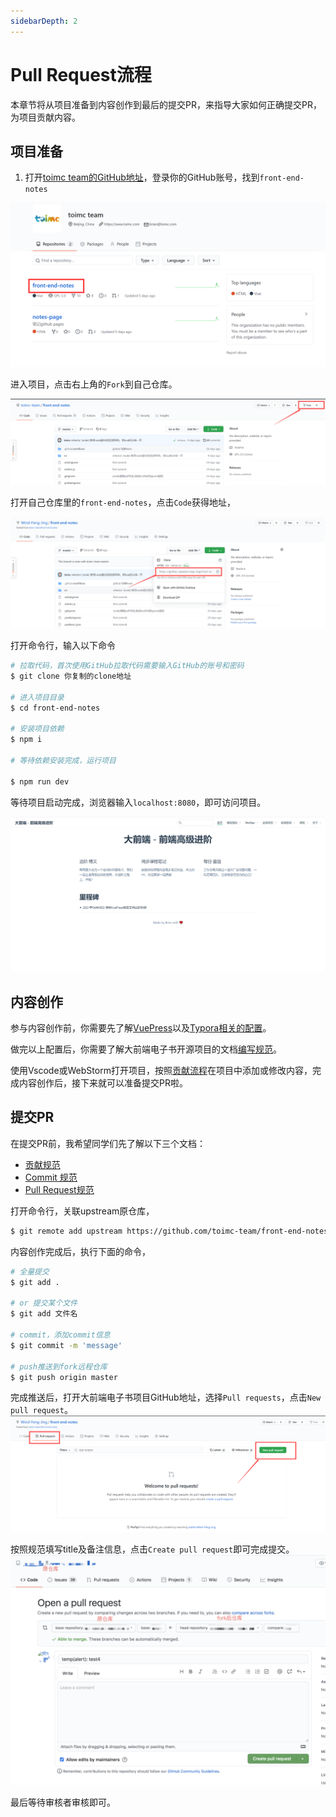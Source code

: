 ```yaml
---
sidebarDepth: 2
---
```


# Pull Request流程

本章节将从项目准备到内容创作到最后的提交PR，来指导大家如何正确提交PR，为项目贡献内容。

## 项目准备

1. 打开[toimc team的GitHub地址](https://github.com/toimc-team)，登录你的GitHub账号，找到`front-end-notes`

![front-end-notes](./assets/front-end-notes.png)

进入项目，点击右上角的`Fork`到自己仓库。

![fork](./assets/fork.png)

打开自己仓库里的`front-end-notes`，点击`Code`获得地址，

![git clone](./assets/git-clone.png)

打开命令行，输入以下命令

```sh
# 拉取代码，首次使用GitHub拉取代码需要输入GitHub的账号和密码
$ git clone 你复制的clone地址

# 进入项目目录
$ cd front-end-notes

# 安装项目依赖
$ npm i

# 等待依赖安装完成，运行项目

$ npm run dev

```

等待项目启动完成，浏览器输入`localhost:8080`，即可访问项目。

![index](./assets/index.png)

##  内容创作

参与内容创作前，你需要先了解[VuePress](../vuepress/README.md)以及[Typora相关的配置](https://toimc-team.github.io/notes-page/course/vuepress/#md%E8%BD%AF%E4%BB%B6%E4%B8%8B%E8%BD%BD)。

做完以上配置后，你需要了解大前端电子书开源项目的文档[编写规范](../notes/01-编写规范.md)。

使用Vscode或WebStorm打开项目，按照[贡献流程](https://toimc-team.github.io/notes-page/course/notes/#%E8%B4%A1%E7%8C%AE%E6%B5%81%E7%A8%8B)在项目中添加或修改内容，完成内容创作后，接下来就可以准备提交PR啦。

## 提交PR

在提交PR前，我希望同学们先了解以下三个文档：

* [贡献规范](../notes/README.md)
* [Commit 规范](../vuepress/02-commit规范.md)
* [Pull Request规范](../vuepress/03-PR规范.md)

打开命令行，关联upstream原仓库，

```sh
$ git remote add upstream https://github.com/toimc-team/front-end-notes.git
```

内容创作完成后，执行下面的命令，

```sh
# 全量提交
$ git add .

# or 提交某个文件
$ git add 文件名

# commit，添加commit信息
$ git commit -m 'message'

# push推送到fork远程仓库
$ git push origin master
```

完成推送后，打开大前端电子书项目GitHub地址，选择`Pull requests`，点击`New pull request`。
![pull-request](./assets/pull-request.png)

按照规范填写title及备注信息，点击`Create pull request`即可完成提交。
![create-pull-request](./assets/create-pull-request.png)

最后等待审核者审核即可。
